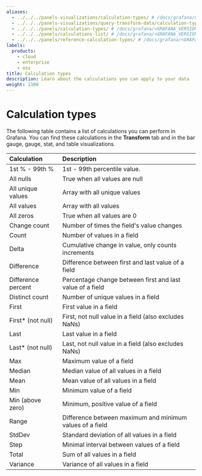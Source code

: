 ```yaml
---
aliases:
  - ../../../panels-visualizations/calculation-types/ # /docs/grafana/next/panels-visualizations/calculation-types/
  - ../../../panels-visualizations/query-transform-data/calculation-types/ # /docs/grafana/next/panels-visualizations/query-transform-data/calculation-types/
  - ../../../panels/calculation-types/ # /docs/grafana/<GRAFANA_VERSION>/panels/calculation-types/
  - ../../../panels/calculations-list/ # /docs/grafana/<GRAFANA_VERSION>/panels/calculations-list/
  - ../../../panels/reference-calculation-types/ # /docs/grafana/<GRAFANA_VERSION>/panels/reference-calculation-types/
labels:
  products:
    - cloud
    - enterprise
    - oss
title: Calculation types
description: Learn about the calculations you can apply to your data
weight: 1100
---
```


# Calculation types

The following table contains a list of calculations you can perform in Grafana. You can find these calculations in the **Transform** tab and in the bar gauge, gauge, stat, and table visualizations.

| Calculation        | Description                                               |
| :----------------- | :-------------------------------------------------------- |
| 1st % - 99th %     | 1st - 99th percentile value.                              |
| All nulls          | True when all values are null                             |
| All unique values  | Array with all unique values                              |
| All values         | Array with all values                                     |
| All zeros          | True when all values are 0                                |
| Change count       | Number of times the field's value changes                 |
| Count              | Number of values in a field                               |
| Delta              | Cumulative change in value, only counts increments        |
| Difference         | Difference between first and last value of a field        |
| Difference percent | Percentage change between first and last value of a field |
| Distinct count     | Number of unique values in a field                        |
| First              | First value in a field                                    |
| First\* (not null) | First, not null value in a field (also excludes NaNs)     |
| Last               | Last value in a field                                     |
| Last\* (not null)  | Last, not null value in a field (also excludes NaNs)      |
| Max                | Maximum value of a field                                  |
| Median             | Median value of all values in a field                     |
| Mean               | Mean value of all values in a field                       |
| Min                | Minimum value of a field                                  |
| Min (above zero)   | Minimum, positive value of a field                        |
| Range              | Difference between maximum and minimum values of a field  |
| StdDev             | Standard deviation of all values in a field               |
| Step               | Minimal interval between values of a field                |
| Total              | Sum of all values in a field                              |
| Variance           | Variance of all values in a field                         |
